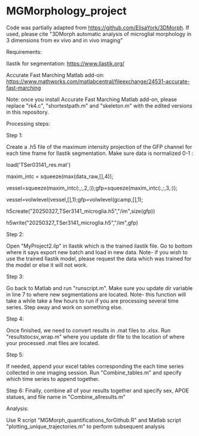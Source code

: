 # MGMorphology_project

Code was partially adapted from https://github.com/ElisaYork/3DMorph. If used, please cite  "3DMorph automatic analysis of microglial morphology in 3 dimensions from ex vivo and in vivo imaging"

Requirements:

Ilastik for segmentation: https://www.ilastik.org/

Accurate Fast Marching Matlab add-on: https://www.mathworks.com/matlabcentral/fileexchange/24531-accurate-fast-marching

Note: once you install Accurate Fast Marching Matlab add-on, please replace "rk4.c", "shortestpath.m" and "skeleton.m" with the edited versions in this repository.



Processing steps:

Step 1:

Create a .h5 file of the maximum intensity projection of the GFP channel for each time frame for Ilastik segmentation. Make sure data is normalized 0-1 : 

load('TSer03141_res.mat')

maxim_intc = squeeze(max(data_raw,[],4));

vessel=squeeze(maxim_intc(:,:,2,:));gfp=squeeze(maxim_intc(:,:,3,:));

vessel=volwlevel(vessel,[],1);gfp=volwlevel(gcamp,[],1);

h5create("20250327_TSer3141_microglia.h5","/im",size(gfp))

h5write("20250327_TSer3141_microglia.h5","/im",gfp)


Step 2:

Open "MyProject2.ilp" in Ilastik which is the trained ilastik file. Go to bottom where it says export new batch and load in new data. Note- if you wish to use the trained Ilastik model, please request the data which was trained for the model or else it will not work.

Step 3:

Go back to Matlab and run "runscript.m". Make sure you update dir variable in line 7 to where new segmentations are located. Note- this function will take a while take a few hours to run if you are processing several time series. Step away and work on something else. 

Step 4:

Once finished, we need to convert results in .mat files to .xlsx. Run "resultstocsv_wrap.m" where you update dir file to the location of where your processed .mat files are located.

Step 5: 

If needed, append your excel tables corresponding the each time series collected in one imaging session. Run "Combine_tables.m" and specify which time series to append together.

Step 6:
Finally, combine all of your results together and specify sex, APOE statues, and file name in "Combine_allresults.m"


Analysis:

Use R script "MGMorph_quantifications_forGithub.R" and Matlab script "plotting_unique_trajectories.m" to perform subsequent analysis
